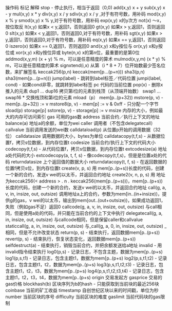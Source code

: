操作码	标记	解释
stop	-	停止执行，相当于返回（0,0)
add(x,y)	 	x + y
sub(x,y)	 	x - y
mul(x,y)	 	x * y
div(x,y)	 	x / y
sdiv(x,y)	 	x / y ,对于有符号数，用补码
mod(x,y)	 	x % y
smod(x,y)	 	x % y,对于有符号数，用补码
exp(x,y)	 	x的y次方
not(x)	 	～x，按位取反
lt(x,y)	 	如果x < y,返回1，否则返回0
gt(x,y)	 	如果x > y,返回1，否则返回0
slt(x,y)	 	如果x < y,返回1，否则返回0,对于有符号数，用补码
sgt(x,y)	 	如果x > y,返回1，否则返回0,对于有符号数，用补码
eq(x,y)	 	如果x == y,返回1，否则返回0
iszero(x)	 	如果x == 0,返回1，否则返回0
and(x,y)	 	x和y按位与
or(x,y)	 	x和y按位或
xor(x,y)	 	x和y按位异或
byte(n,x)	 	x的第n位，最重要的是第0位
addmod(x,y,m)	 	(x + y) % m，可以是任意精度的算术
mulmod(x,y,m)	 	(x * y) % m，可以是任意精度的算术
signxtend(i,x)	 	从第（i * 8 + 7）位开始数最少签名位数，来扩展签名
keccak256(p,n)	 	keccak(mem[p...(p+n)))
sha3(p,n)	 	sha3(mem[p...(p+n)))
jump(label)	-	跳转到label标签／代码位置
jumpi(label, cond)	-	如果cond非零，就跳转到label标签
pc	 	代码的当前位置
pop(x)	-	删除x推入的元素
dup1 ... dup16	 	拷贝第i位的元素到栈顶（从顶端开始数）
swap1 ... swap16	*	交换栈顶和第i位的元素
mload（p）	 	mem[p..(p+32))
mstore(p, v)	-	mem[p..(p+32)) := v
mstore8(p, v)	-	mem[p] := v & 0xff - 只分配一个字节
sload(p)	 	storage[p]
sstore(p, v)	-	storage[p] := v
msize	 	内存的大小，例如最大的内存可访问索引
gas	 	可用的gas数
address	 	当前合约／执行上下文的地址
balance(a)	 	地址a的余额，单位为wei
caller	 	调用者（不包含delegatecall）
callvalue	 	当前调用发送的wei数
calldataload(p)	 	从位置p开始的调用数据（32位）
calldatasize	 	调用数据的大小，bytes为单位
calldatacopy(t,f,s)	-	从数据位置f，拷贝s位数据，到内存位置t
codesize	 	当前合约/执行上下文的代码大小
codecopy(t,f,s)	-	从代码位置f，拷贝s位数据，到内存位置t
extcodesize(a)	 	地址a处代码的大小
extcodecopy(a, t, f, s)	-	像codecopy(t,f,s)，但是是位置a处的代码
returndatasize	 	上个返回值的数据大小
returndatacopy(t, f, s)	-	在返回数据的位置f拷贝s位，到内存位置t
create(v, p, s)	 	用 mem[p..(p+s))长度的代码，创建一个新的合约，发送v wei的以太币，并返回合约地址
create2(v, n, p, s)	 	用 地址为keccak256(< address > . n . keccak256(mem[p..(p+s)))，mem[p..(p+s))长度的代码，创建一个新的合约，发送v wei的以太币，并返回合约地址
call(g, a, v, in, insize, out, outsize)	 	调用地址a上的合约，参数为mem[in..(in+insize))，提供g的gas，v wei的以太币，输出到mem[out..(out+outsize))，如果成功返回1，失败（例如gas不足）返回0
callcode(g, a, v, in, insize, out, outsize)	 	与call相同，但是使用a处的代码，并只能在当前合约的上下文中执行
delegatecall(g, a, in, insize, out, outsize)	 	与callcode相同，但是保留caller和callvalue
staticcall(g, a, in, insize, out, outsize)	 	与_call(g, a, 0, in, insize, out, outsize) _相同，但是不允许改变状态
return(p, s)	-	结束执行，返回数据mem[p..(p+s))
revert(p, s)	-	结束执行，恢复状态变化，返回数据mem[p..(p+s))
selfdestruct(a)	-	结束执行，销毁当前合约，并把余额发送给a地址
invalid	-	用invalid指令结束执行
log0(p,s)	-	记录日志，不包含主题，数据为mem[p..(p+s)
log1(p,s,t1)	-	记录日志，包含主题t1，数据为mem[p..(p+s)
log2(p,s,t1,t2)	-	记录日志，包含主题t1，t2，数据为mem[p..(p+s)
log3(p,s,t1,t2,t3)	-	记录日志，包含主题t1，t2，t3，数据为mem[p..(p+s)
log4(p,s,t1,t2,t3,t4)	-	记录日志，包含主题t1，t2，t3，t4，数据为mem[p..(p+s)
origin	 	交易发起方
gasprice	 	交易的gas价格
blockhash(b)	 	区块序列为b的hash - 只能获取到当前块的最近256块
coinbase	 	当前的矿工收益
timestamp	 	自创世纪区块以来的时间戳，单位为秒
number	 	当前区块的序号
difficulty	 	当前区块的难度
gaslimit	 	当前代码块的gas限制
